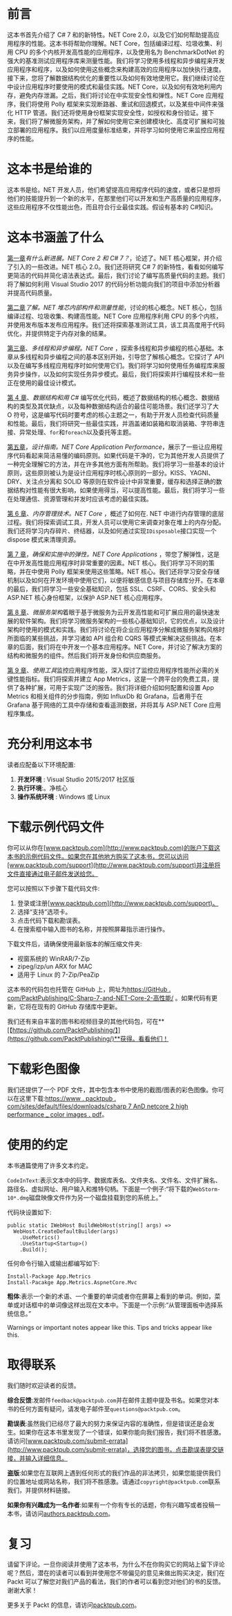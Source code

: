 # 前言

这本书首先介绍了 C# 7 和的新特性。NET Core 2.0，以及它们如何帮助提高应用程序的性能。这本书将帮助你理解。NET Core，包括编译过程、垃圾收集、利用 CPU 的多个内核开发高性能的应用程序，以及使用名为 BenchmarkDotNet 的强大的基准测试应用程序库来测量性能。我们将学习使用多线程和异步编程来开发应用程序和程序，以及如何使用这些概念来构建高效的应用程序以加快执行速度。接下来，您将了解数据结构优化的重要性以及如何有效地使用它。我们继续讨论在中设计应用程序时要使用的模式和最佳实践。NET Core，以及如何有效地利用内存，避免内存泄漏。之后，我们将讨论在中实现安全性和弹性。NET Core 应用程序，我们将使用 Polly 框架来实现断路器、重试和回退模式，以及某些中间件来强化 HTTP 管道。我们还将使用身份框架实现安全性，如授权和身份验证。接下来，我们将了解微服务架构，并了解如何使用它来创建模块化、高度可扩展和可独立部署的应用程序。我们以应用度量标准结束，并将学习如何使用它来监控应用程序的性能。

# 这本书是给谁的

这本书是给。NET 开发人员，他们希望提高应用程序代码的速度，或者只是想将他们的技能提升到一个新的水平，在那里他们可以开发和生产高质量的应用程序，这些应用程序不仅性能出色，而且符合行业最佳实践。假设有基本的 C#知识。

# 这本书涵盖了什么

[第一章](1.html#J2B80-84c100e6bea3438e8844d99ae7f5dfa9)*有什么新进展。NET Core 2 和 C# 7？*，论述了。NET 核心框架，并介绍了引入的一些改进。NET 核心 2.0。我们还将研究 C# 7 的新特性，看看如何编写更简洁的代码并简化语法表达式。最后，我们讨论了编写高质量代码的主题。我们将了解如何利用 Visual Studio 2017 的代码分析功能向我们的项目中添加分析器并提高代码质量。

[第二章](2.html#1O8H60-84c100e6bea3438e8844d99ae7f5dfa9)*了解。NET 堆芯内部构件和测量性能*，讨论的核心概念。NET 核心，包括编译过程、垃圾收集、构建高性能。NET Core 应用程序利用 CPU 的多个内核，并使用发布版本发布应用程序。我们还将探索基准测试工具，该工具高度用于代码优化，并提供特定于内存对象的结果。

[第三章](3.html#2ACBS0-84c100e6bea3438e8844d99ae7f5dfa9)、*多线程和异步编程。NET Core* ，探索多线程和异步编程的核心基础。本章从多线程和异步编程之间的基本区别开始，引导您了解核心概念。它探讨了 API 以及在编写多线程应用程序时如何使用它们。我们将学习如何使用任务编程库来服务异步操作，以及如何实现任务异步模式。最后，我们将探索并行编程技术和一些正在使用的最佳设计模式。

[第 4 章](4.html#361C60-84c100e6bea3438e8844d99ae7f5dfa9)、*数据结构和用 C#* 编写优化代码，概述了数据结构的核心概念、数据结构的类型及其优缺点，以及每种数据结构适合的最佳可能场景。我们还学习了大 O 符号，这是编写代码时要考虑的核心主题之一，有助于开发人员检查代码质量和性能。最后，我们将研究一些最佳实践，并涵盖诸如装箱和取消装箱、字符串连接、异常处理、`for`和`foreach`以及委托等主题。

[第五章](5.html#3R0OI0-84c100e6bea3438e8844d99ae7f5dfa9)，*设计指南。NET Core Application Performance*，展示了一些让应用程序代码看起来简洁易懂的编码原则。如果代码是干净的，它为其他开发人员提供了一种完全理解它的方法，并在许多其他方面有所帮助。我们将学习一些基本的设计原则，这些原则被认为是设计应用程序时核心原则的一部分。KISS、YAGNI、DRY、关注点分离和 SOLID 等原则在软件设计中非常重要，缓存和选择正确的数据结构对性能有很大影响，如果使用得当，可以提高性能。最后，我们将学习一些在处理通信、资源管理和并发时应该考虑的最佳实践。

[第 6 章](6.html#4PHAI0-84c100e6bea3438e8844d99ae7f5dfa9)、*内存管理技术。NET Core* ，概述了如何在. NET 中进行内存管理的底层过程。我们将探索调试工具，开发人员可以使用它来调查对象在堆上的内存分配。我们还将学习内存碎片、终结器，以及如何通过实现`IDisposable`接口实现一个 dispose 模式来清理资源。

[第 7 章](7.html#54VHA0-84c100e6bea3438e8844d99ae7f5dfa9)，*确保和实施中的弹性。NET Core Applications* ，带您了解弹性，这是在中开发高性能应用程序时非常重要的因素。NET 核心。我们将学习不同的策略，并在中使用 Polly 框架来使用这些策略。NET 核心。我们还将学习安全存储机制以及如何在开发环境中使用它们，以便将敏感信息与项目存储库分开。在本章的最后，我们将学习一些安全基础知识，包括 SSL、CSRF、CORS、安全头和 ASP.NET 核心身份框架，以保护 ASP.NET 核心应用程序。

[第 8 章](8.html#63G3A0-84c100e6bea3438e8844d99ae7f5dfa9)、*微服务架构*着眼于基于微服务为云开发高性能和可扩展应用的最快速发展的软件架构。我们将学习微服务架构的一些核心基础知识，它的优点，以及设计架构时使用的模式和实践。我们将讨论在将企业应用程序分解成微服务架构风格时所面临的某些挑战，并学习诸如 API 组合和 CQRS 等模式来解决这些挑战。在本章的后面，我们将在中开发一个基本应用程序。NET Core，并讨论了解决方案的结构和微服务的组件。然后我们将开发身份和供应商服务。

[第 9 章](9.html#7BHQU0-84c100e6bea3438e8844d99ae7f5dfa9)、*使用工具*监控应用程序性能，深入探讨了监控应用程序性能所必需的关键性能指标。我们将探索并建立 App Metrics，这是一个跨平台的免费工具，提供了各种扩展，可用于实现广泛的报告。我们将详细介绍如何配置和设置 App Metrics 和相关组件的分步指南，例如 InfluxDb 和 Grafana，后者用于在 Grafana 基于网络的工具中存储和查看遥测数据，并将其与 ASP.NET Core 应用程序集成。

# 充分利用这本书

读者应配备以下环境配置:

1.  **开发环境** : Visual Studio 2015/2017 社区版
2.  **执行环境**:。净核心
3.  **操作系统环境** : Windows 或 Linux

# 下载示例代码文件

你可以从你在[www.packtpub.com](http://www.packtpub.com)的账户下载这本书的示例代码文件。如果您在其他地方购买了这本书，您可以访问[www.packtpub.com/support](http://www.packtpub.com/support)并注册将文件直接通过电子邮件发送给您。

您可以按照以下步骤下载代码文件:

1.  登录或注册[www.packtpub.com](http://www.packtpub.com/support)。
2.  选择“支持”选项卡。
3.  点击代码下载和勘误表。
4.  在搜索框中输入图书的名称，并按照屏幕指示进行操作。

下载文件后，请确保使用最新版本的解压缩文件夹:

*   视窗系统的 WinRAR/7-Zip
*   zipeg/izp/un ARX for MAC
*   适用于 Linux 的 7-Zip/PeaZip

这本书的代码包也托管在 GitHub 上，网址为[https://GitHub . com/PacktPublishing/C-Sharp-7-and-NET-Core-2-高性能/](https://github.com/PacktPublishing/C-Sharp-7-and-NET-Core-2-High-Performance/) 。如果代码有更新，它将在现有的 GitHub 存储库中更新。

我们还有来自丰富的图书和视频目录的其他代码包，可在**[【https://github.com/PacktPublishing/】](https://github.com/PacktPublishing/)**获得。看看他们！

# 下载彩色图像

我们还提供了一个 PDF 文件，其中包含本书中使用的截图/图表的彩色图像。你可以在这里下载:[https://www . packtpub . com/sites/default/files/downloads/csharp 7 AnD netcore 2 high performance _ color images . pdf](https://www.packtpub.com/sites/default/files/downloads/CSharp7andNETCore2HighPerformance_ColorImages.pdf)。

# 使用的约定

本书通篇使用了许多文本约定。

`CodeInText`:表示文本中的码字、数据库表名、文件夹名、文件名、文件扩展名、路径名、虚拟网址、用户输入和推特句柄。下面是一个例子:“将下载的`WebStorm-10*.dmg`磁盘映像文件作为另一个磁盘挂载到您的系统上。”

代码块设置如下:

```
public static IWebHost BuildWebHost(string[] args) => 
  WebHost.CreateDefaultBuilder(args) 
    .UseMetrics() 
    .UseStartup<Startup>() 
    .Build(); 
```

任何命令行输入或输出都编写如下:

```
Install-Package App.Metrics 
Install-Pacakge App.Metrics.AspnetCore.Mvc 
```

**粗体**:表示一个新的术语、一个重要的单词或者你在屏幕上看到的单词。例如，菜单或对话框中的单词像这样出现在文本中。下面是一个示例:“从管理面板中选择系统信息。”

Warnings or important notes appear like this. Tips and tricks appear like this.

# 取得联系

我们随时欢迎读者的反馈。

**综合反馈**:发邮件`feedback@packtpub.com`并在邮件主题中提及书名。如果您对本书的任何方面有疑问，请发电子邮件至`questions@packtpub.com`。

**勘误表**:虽然我们已经尽了最大的努力来保证内容的准确性，但是错误还是会发生。如果你在这本书里发现了一个错误，如果你能向我们报告，我们将不胜感激。请访问[www.packtpub.com/submit-errata](http://www.packtpub.com/submit-errata)，选择您的图书，点击勘误表提交链接，并输入详细信息。

**盗版**:如果您在互联网上遇到任何形式的我们作品的非法拷贝，如果您能提供我们的位置地址或网站名称，我们将不胜感激。请通过`copyright@packtpub.com`联系我们，并提供材料链接。

**如果你有兴趣成为一名作者**:如果有一个你有专长的话题，你有兴趣写或者投稿一本书，请访问[authors.packtpub.com](http://authors.packtpub.com/)。

# 复习

请留下评论。一旦你阅读并使用了这本书，为什么不在你购买它的网站上留下评论呢？然后，潜在的读者可以看到并使用您不带偏见的意见来做出购买决定，我们在 Packt 可以了解您对我们产品的看法，我们的作者可以看到您对他们的书的反馈。谢谢大家！

更多关于 Packt 的信息，请访问[packtpub.com](https://www.packtpub.com/)。